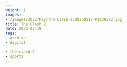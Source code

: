```yaml
---
weight: 1
images:
- /images/2025/May/The-Clash-2/20250517-P1130382.jpg
title: The Clash 2.
date: 2025-05-19
tags:
- archive
- digital

- the-clash-2
- sports
---
```


